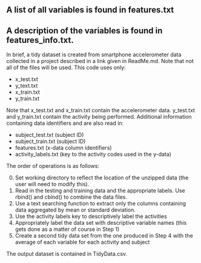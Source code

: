 ## A list of all variables is found in features.txt

## A description of the variables is found in features_info.txt.

In brief, a tidy dataset is created from smartphone accelerometer data collected in a project described in a link given in ReadMe.md.  Note that not all of the files will be used. This code uses only:
+ x_test.txt
+ y_text.txt
+ x_train.txt
+ y_train.txt

Note that x_test.txt and x_train.txt contain the accelerometer data. y_test.txt and y_train.txt contain the activity being performed.  Additional information containing data identifiers and are also read in:
+ subject_test.txt (subject ID)
+ subject_train.txt (subject ID)
+ features.txt (x-data column identifiers)
+ activity_labels.txt (key to the activity codes used in the y-data)


The order of operations is as follows:

0.  Set working directory to reflect the location of the unzipped data (the user will need to modify this).
1.  Read in the testing and training data and the appropriate labels.  Use rbind() and cbind() to combine the data files. 
2.  Use a text searching function to extract only the columns containing data aggregated by mean or standard deviation.
3.  Use the activity labels key to descriptively label the activities
4.  Appropriately label the data set with descriptive variable names (this gets done as a matter of course in Step 1)
5.  Create a second tidy data set from the one produced in Step 4 with the average of each variable for each activity and subject 



The output dataset is contained in TidyData.csv.

